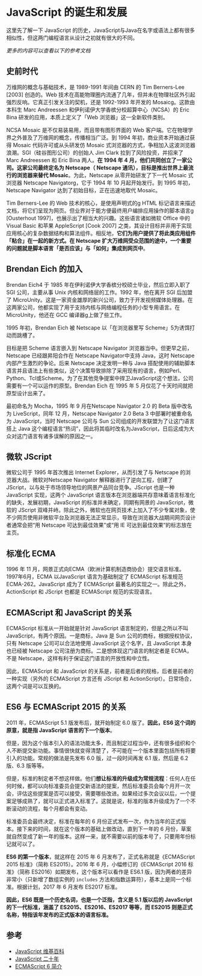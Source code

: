# JavaScript 的诞生和发展

这里先了解一下 JavaScript 的历史，JavaScript与Java在名字或语法上都有很多相似性，但这两门编程语言从设计之初就有很大的不同。

*更多的内容可以查看以下的参考文档*
## 史前时代

万维网的概念与基础技术，是 1989-1991 年间由 CERN 的 Tim Berners-Lee [2003] 创造的。Web 技术在高能物理圈内流通了几年，但并未在物理社区外引起强烈反响。它真正引发关注的契机，还是 1992-1993 年开发的 Mosaicg。这款由本科生 Marc Andreessen 和伊利诺伊大学香槟分校超算中心（NCSA）的 Eric Bina 研发的应用，本质上定义了「Web 浏览器」这一全新软件类别。

NCSA Mosaic 是不仅易装易用，而且带有图形界面的 Web 客户端。它在物理学界之外普及了万维网的概念，传播相当广泛。到 1994 年初，商业资本开始通过获得 Mosaic 代码许可或从头研发仿 Mosaic 式浏览器的方式，争相加入这波浏览器浪潮。SGI（硅谷图形公司）的创始人 Jim Clark 拉到了风险投资，并招来了 Marc Andreessen 和 Eric Bina 两人。**在 1994 年 4 月，他们共同创立了一家公司。这家公司最终定名为 Netscape（ Netscape 通讯），目标是推出世界上最流行的浏览器来替代 Mosaic**。为此，Netscape 从零开始研发了下一代 Mosaic 式浏览器 Netscape Navigatorg，它于 1994 年 10 月起开始发行。到 1995 年初，Netscape Navigator 达到了初始目标，正在迅速地取代 Mosaic。

Tim Berners-Lee 的 Web 技术的核心，是使用声明式的g HTML 标记语言来描述文档，将它们呈现为网页。但业界对于能方便最终用户编排应用操作的脚本语言g [Ousterhout 1997]，也展示出了相当大的兴趣。这些语言诸如微软 Office 中的 Visual Basic 和苹果 AppleScript [Cook 2007] 之类，其设计目标并非用于实现应用核心的复杂数据结构和算法组件。相反地，**它们为用户提供了将此类应用组件「粘合」在一起的新方式。在 Netscape 扩大万维网受众范围的途中，一个重要的问题就是脚本语言「是否应该」与「如何」集成到网页中**。


## Brendan Eich 的加入

Brendan Eich4 于 1985 年在伊利诺伊大学香槟分校硕士毕业，然后立即入职了 SGI 公司，主要从事 Unix 内核和网络层的工作。1992 年，他在离开 SGI 后加盟了 MicroUnity。这是一家资金雄厚的新兴公司，致力于开发视频媒体处理器。在这两家公司，他都实现了用于支持内核与网络编程任务的小型专用语言。在 MicroUnity，他还在 GCC 编译器g上做了些工作。

1995 年初，Brendan Eich 被 Netscape 以「在浏览器里写 Scheme」5为诱饵打动而跳槽了。

目标是把 Scheme 语言嵌入到 Netscape Navigator 浏览器当中。但更早之前， Netscape 已经跟昇阳合作在 Netscape Navigator中支持 Java，这时 Netscape 内部产生激烈的争论。后来 Netscape 决定发明一种与 Java 搭配使用的辅助脚本语言并且语法上有些类似，这个决策导致排除了采用现有的语言，例如Perl、Python、Tcl或Scheme。为了在其他竞争提案中捍卫JavaScript这个想法，公司需要有一个可以运作的原型。Brendan Eich 在 1995 年 5 月仅花了十天时间就把原型设计出来了。

最初命名为 Mocha，1995 年 9 月在Netscape Navigator 2.0 的 Beta 版中改名为 LiveScript，同年 12 月，Netscape Navigator 2.0 Beta 3 中部署时被重命名为 JavaScript，当时 Netscape 公司与 Sun 公司组成的开发联盟为了让这门语言搭上 Java 这个编程语言“热词”，因此将其临时改名为JavaScript，日后这成为大众对这门语言有诸多误解的原因之一。

## 微软 JScript

微软公司于 1995 年首次推出 Internet Explorer，从而引发了与 Netscape 的浏览器大战。微软对Netscape Navigator 解释器进行了逆向工程，创建了 JScript，以与处于市场领导地位的网景产品同台竞争。JScript 也是一种 JavaScript 实现，这两个 JavaScript 语言版本在浏览器端共存意味着语言标准化的缺失，发展初期，JavaScript 的标准并未确定，同期有网景的 JavaScript，微软的 JScript 双峰并峙。除此之外，微软也在网页技术上加入了不少专属对象，使不少网页使用非微软平台及浏览器无法正常显示，导致在浏览器大战期间网页设计者通常会把“用 Netscape 可达到最佳效果”或“用 IE 可达到最佳效果”的标志放在主页。

## 标准化 ECMA

1996 年 11 月，网景正式向ECMA（欧洲计算机制造商协会）提交语言标准。1997年6月，ECMA 以JavaScript 语言为基础制定了 ECMAScript 标准规范 ECMA-262。JavaScript 成为了 ECMAScript 最著名的实现之一。除此之外，ActionScript 和 JScript 也都是 ECMAScript 规范的实现语言。

## ECMAScript 和 JavaScript 的关系

ECMAScript 标准从一开始就是针对 JavaScript 语言制定的，但是之所以不叫 JavaScript，有两个原因。一是商标，Java 是 Sun 公司的商标，根据授权协议，只有 Netscape 公司可以合法地使用 JavaScript 这个名字，且 JavaScript 本身也已经被 Netscape 公司注册为商标。二是想体现这门语言的制定者是 ECMA，不是 Netscape，这样有利于保证这门语言的开放性和中立性。

因此，ECMAScript 和 JavaScript 的关系是，前者是后者的规格，后者是前者的一种实现（另外的 ECMAScript 方言还有 JScript 和 ActionScript）。日常场合，这两个词是可以互换的。

## ES6 与 ECMAScript 2015 的关系

2011 年，ECMAScript 5.1 版发布后，就开始制定 6.0 版了。**因此，ES6 这个词的原意，就是指 JavaScript 语言的下一个版本**。

但是，因为这个版本引入的语法功能太多，而且制定过程当中，还有很多组织和个人不断提交新功能。事情很快就变得清楚了，不可能在一个版本里面包括所有将要引入的功能。常规的做法是先发布 6.0 版，过一段时间再发 6.1 版，然后是 6.2 版、6.3 版等等。

但是，标准的制定者不想这样做。他们**想让标准的升级成为常规流程**：任何人在任何时候，都可以向标准委员会提交新语法的提案，然后标准委员会每个月开一次会，评估这些提案是否可以接受，需要哪些改进。如果经过多次会议以后，一个提案足够成熟了，就可以正式进入标准了。这就是说，标准的版本升级成为了一个不断滚动的流程，每个月都会有变动。

标准委员会最终决定，标准在每年的 6 月份正式发布一次，作为当年的正式版本。接下来的时间，就在这个版本的基础上做改动，直到下一年的 6 月份，草案就自然变成了新一年的版本。这样一来，就不需要以前的版本号了，只要用年份标记就可以了。

**ES6 的第一个版本**，就这样在 2015 年 6 月发布了，正式名称就是《ECMAScript 2015 标准》（简称 ES2015）。2016 年 6 月，小幅修订的《ECMAScript 2016 标准》（简称 ES2016）如期发布，这个版本可以看作是 ES6.1 版，因为两者的差异非常小（只新增了数组实例的 `includes` 方法和指数运算符），基本上是同一个标准。根据计划，2017 年 6 月发布 ES2017 标准。

**因此，ES6 既是一个历史名词，也是一个泛指，含义是 5.1 版以后的 JavaScript 的下一代标准，涵盖了 ES2015、ES2016、ES2017 等等，而 ES2015 则是正式名称，特指该年发布的正式版本的语言标准。**
## 参考
- [JavaScript 维基百科](https://zh.wikipedia.org/wiki/JavaScript)
- [JavaScript 二十年](https://cn.history.js.org/index.html)
- [ECMAScript 6 简介](https://es6.ruanyifeng.com/#docs/intro)